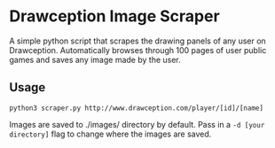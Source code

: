 # Drawception Image Scraper

A simple python script that scrapes the drawing panels of any user on Drawception.
Automatically browses through 100 pages of user public games and saves any image made by the user.

## Usage
`python3 scraper.py http://www.drawception.com/player/[id]/[name]`

Images are saved to ./images/ directory by default. Pass in a  `-d [your directory]` flag to change 
where the images are saved.
